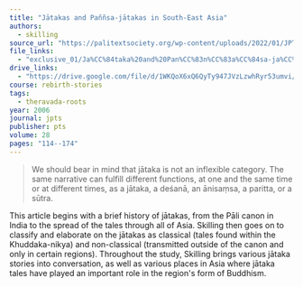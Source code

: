 ```yaml
---
title: "Jātakas and Paññsa-jātakas in South-East Asia"
authors:
  - skilling
source_url: "https://palitextsociety.org/wp-content/uploads/2022/01/JPTS_28_2006.pdf"
file_links:
  - "exclusive_01/Ja%CC%84taka%20and%20Pan%CC%83n%CC%83a%CC%84sa-ja%CC%84taka%20in%20South-East%20Asia%20-%20Peter%20Skilling.pdf"
drive_links:
  - "https://drive.google.com/file/d/1WKQoX6xQ6QyTy947JVzLzwhRyr53umvi/view?usp=sharing"
course: rebirth-stories
tags:
  - theravada-roots
year: 2006
journal: jpts
publisher: pts
volume: 28
pages: "114--174"
---
```


> We should bear in mind that jātaka is not an inflexible category. The same narrative can fulfill different functions, at one and the same time or at different times, as a jātaka, a deśanā, an ānisaṃsa, a paritta, or a sūtra.

This article begins with a brief history of jātakas, from the Pāli canon in India to the spread of the tales through all of Asia. Skilling then goes on to classify and elaborate on the jātakas as classical (tales found within the Khuddaka-nikya) and non-classical (transmitted outside of the canon and only in certain regions). Throughout the study, Skilling brings various jātaka stories into conversation, as well as various places in Asia where jātaka tales have played an important role in the region's form of Buddhism.